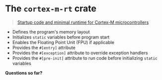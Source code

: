 # The `cortex-m-rt` crate

> [Startup code and minimal runtime for Cortex-M microcontrollers](https://docs.rs/cortex-m-rt/0.6.13/cortex_m_rt/)

- Defines the program's memory layout
- Initializes `static` variables before program start
- Enables the Floating Point Unit (FPU) if applicable
- Provides the `#[entry]` attribute
- Provides the `#[exception]` attribute to override exception handlers
- Provides the `#[pre-init]` attribute to run code before initializing `static` variables

**Questions so far?**